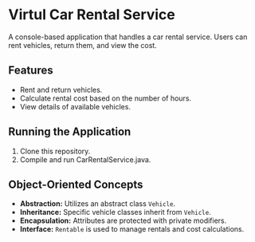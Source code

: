 # Virtul Car Rental Service
A console-based application that handles a car rental service. Users can rent vehicles, return them, and view the cost.


## Features
- Rent and return vehicles.
- Calculate rental cost based on the number of hours.
- View details of available vehicles.

## Running the Application
1. Clone this repository.
2. Compile and run CarRentalService.java.

## Object-Oriented Concepts
- **Abstraction:** Utilizes an abstract class `Vehicle`.
- **Inheritance:** Specific vehicle classes inherit from `Vehicle`.
- **Encapsulation:** Attributes are protected with private modifiers.
- **Interface:** `Rentable` is used to manage rentals and cost calculations.
